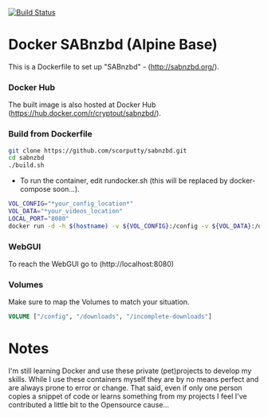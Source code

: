 [![Build Status](https://travis-ci.org/scorputty/sabnzbd.svg?branch=master)](https://travis-ci.org/scorputty/sabnzbd)

# Docker SABnzbd (Alpine Base)

This is a Dockerfile to set up "SABnzbd" - (http://sabnzbd.org/).

### Docker Hub
The built image is also hosted at Docker Hub (https://hub.docker.com/r/cryptout/sabnzbd/).

### Build from Dockerfile

```sh
git clone https://github.com/scorputty/sabnzbd.git
cd sabnzbd
./build.sh
```
- To run the container, edit rundocker.sh (this will be replaced by docker-compose soon...).
```sh
VOL_CONFIG="*your_config_location*"
VOL_DATA="*your_videos_location"
LOCAL_PORT="8080"
docker run -d -h $(hostname) -v ${VOL_CONFIG}:/config -v ${VOL_DATA}:/data -p ${LOCAL_PORT}:8080 --restart=always scorputty/sabnzbd
```
### WebGUI
To reach the WebGUI go to (http://localhost:8080)

### Volumes
Make sure to map the Volumes to match your situation.
```Dockerfile
VOLUME ["/config", "/downloads", "/incomplete-downloads"]
```

# Notes
I'm still learning Docker and use these private (pet)projects to develop my skills.
While I use these containers myself they are by no means perfect and are always prone to error or change.
That said, even if only one person copies a snippet of code or learns something from my projects I feel I've contributed a little bit to the Opensource cause... 
